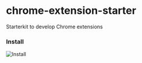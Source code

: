 # chrome-extension-starter
Starterkit to develop Chrome extensions


### Install
![Install](https://media.giphy.com/media/3ohzdVbuUQQk4W7eso/giphy.gif)
